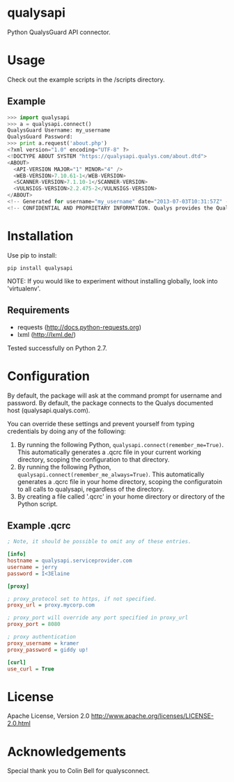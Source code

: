 qualysapi
=========

Python QualysGuard API connector.

Usage
=====

Check out the example scripts in the /scripts directory.

Example
-------
```python
>>> import qualysapi
>>> a = qualysapi.connect()
QualysGuard Username: my_username
QualysGuard Password: 
>>> print a.request('about.php')
<?xml version="1.0" encoding="UTF-8" ?>
<!DOCTYPE ABOUT SYSTEM "https://qualysapi.qualys.com/about.dtd">
<ABOUT>
  <API-VERSION MAJOR="1" MINOR="4" />
  <WEB-VERSION>7.10.61-1</WEB-VERSION>
  <SCANNER-VERSION>7.1.10-1</SCANNER-VERSION>
  <VULNSIGS-VERSION>2.2.475-2</VULNSIGS-VERSION>
</ABOUT>
<!-- Generated for username="my_username" date="2013-07-03T10:31:57Z" -->
<!-- CONFIDENTIAL AND PROPRIETARY INFORMATION. Qualys provides the QualysGuard Service "As Is," without any warranty of any kind. Qualys makes no warranty that the information contained in this report is complete or error-free. Copyright 2013, Qualys, Inc. //--> 
```

Installation
============

Use pip to install:
```Shell
pip install qualysapi
```

NOTE: If you would like to experiment without installing globally, look into 'virtualenv'.

Requirements
------------

* requests (http://docs.python-requests.org)
* lxml (http://lxml.de/)

Tested successfully on Python 2.7.

Configuration
=============

By default, the package will ask at the command prompt for username and password. By default, the package connects to the Qualys documented host (qualysapi.qualys.com).

You can override these settings and prevent yourself from typing credentials by doing any of the following:

1. By running the following Python, `qualysapi.connect(remember_me=True)`. This automatically generates a .qcrc file in your current working directory, scoping the configuration to that directory.
2. By running the following Python, `qualysapi.connect(remember_me_always=True)`. This automatically generates a .qcrc file in your home directory, scoping the configuratoin to all calls to qualysapi, regardless of the directory.
3. By creating a file called '.qcrc' in your home directory or directory of the Python script.

Example .qcrc
-------------
```INI
; Note, it should be possible to omit any of these entries.

[info]
hostname = qualysapi.serviceprovider.com
username = jerry
password = I<3Elaine

[proxy]

; proxy_protocol set to https, if not specified.
proxy_url = proxy.mycorp.com

; proxy_port will override any port specified in proxy_url
proxy_port = 8080

; proxy authentication
proxy_username = kramer
proxy_password = giddy up!

[curl]
use_curl = True

```


License
=======
Apache License, Version 2.0
http://www.apache.org/licenses/LICENSE-2.0.html

Acknowledgements
================

Special thank you to Colin Bell for qualysconnect.

